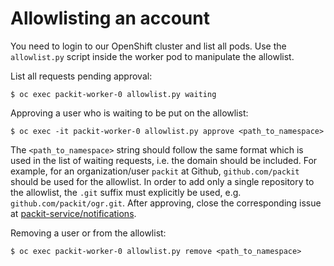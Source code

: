 # Allowlisting an account

You need to login to our OpenShift cluster and list all pods. Use the `allowlist.py` script inside the worker pod to manipulate the allowlist.

List all requests pending approval:

```
$ oc exec packit-worker-0 allowlist.py waiting
```

Approving a user who is waiting to be put on the allowlist:

```
$ oc exec -it packit-worker-0 allowlist.py approve <path_to_namespace>
```

The `<path_to_namespace>` string should follow the same format which is used in the list of waiting requests, i.e. the domain should be included.
For example, for an organization/user `packit` at Github, `github.com/packit` should be used for the allowlist.
In order to add only a single repository to the allowlist, the `.git` suffix must explicitly be used, e.g. `github.com/packit/ogr.git`.
After approving, close the corresponding issue at [packit-service/notifications](https://github.com/packit/notifications/issues).

Removing a user or from the allowlist:

```
$ oc exec packit-worker-0 allowlist.py remove <path_to_namespace>
```
